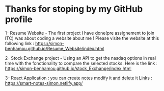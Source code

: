 # Thanks for stoping by my GitHub profile 

1- Resume Website - The first project I have done(pre assignement to join ITC) was about coding a website about me !
Please visite the website at this following link : https://simon-benhamou.github.io/Resume_Website/index.html

2- Stock Exchange project -  Using an API to get the nasdaq options in real time with the fonctionality to compare the selected stocks. 
 Here is the link : https://simon-benhamou.github.io/stock_Exchange/index.html

3- React Application : you can create notes modify it and delete it 
 Links : https://smart-notes-simon.netlify.app/
